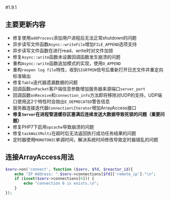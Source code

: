 #1.9.1

主要更新内容
-----------
* 修复使用`addProcess`添加用户进程后无法正常shutdown的问题
* 异步读写文件函数`Async::writeFile`增加`FILE_APPEND`选项支持
* 异步读写文件函数在进行read、write时对文件加锁
* 修复`Async::write`函数未设置回调函数发生崩溃的问题
* 重构`Async::write`函数追加模式的实现，使用`O_APPEND`
* 重构`reopen log file`特性，收到`SIGRTMIN`信号后重新打开日志文件并重定向标准输出
* 修复`Table`迭代器遗漏数据的问题
* 回调函数`onPacket`客户端信息参数增加服务器来源端口`server_port`
* 回调函数`onReceive`和`connection_info`方法即将移除对UDP的支持，UDP端口使用这2个特性时会抛出`E_DEPRECATED`警告信息
* 服务器连接迭代器`Connection\Iterator`增加ArrayAccess接口
* **修复`Server`在进程管道缓存区塞满后连续发送大数据导致死锁的问题（重要问题）**
* 修复PHP7下启用`opcache`导致崩溃的问题
* 修复`taskWaitMulti`在超时后无法返回执行成功任务结果的问题
* 定时器使用`MONOTONIC`单调时间，解决系统时间修改导致定时器错乱的问题

连接ArrayAccess用法
-----------
```php
$serv->on('connect', function ($serv, $fd, $reactor_id){
	echo "IP Address: ".$serv->connections[$fd]['remote_ip']."\n";
	if (isset($serv->connections[6])) {
		echo "connection 6 is exists.\n";
	}
});
```